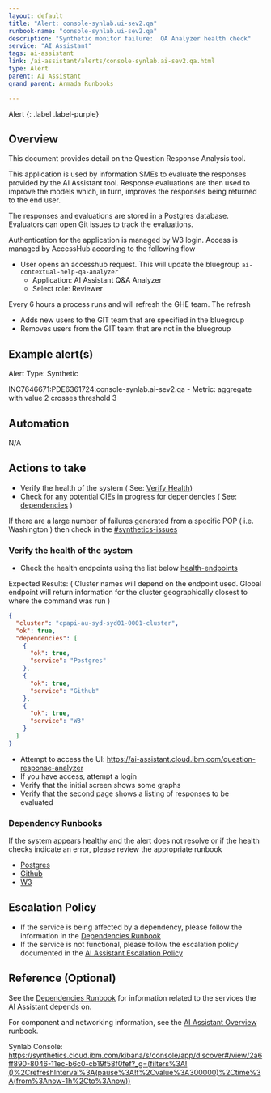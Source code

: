 ```yaml
---
layout: default
title: "Alert: console-synlab.ui-sev2.qa"
runbook-name: "console-synlab.ui-sev2.qa"
description: "Synthetic monitor failure:  QA Analyzer health check"
service: "AI Assistant"
tags: ai-assistant
link: /ai-assistant/alerts/console-synlab.ai-sev2.qa.html
type: Alert
parent: AI Assistant
grand_parent: Armada Runbooks

---
```


Alert
{: .label .label-purple}


## Overview

This document provides detail on the Question Response Analysis tool.

This application is used by information SMEs to evaluate the responses provided by the AI Assistant tool.  Response evaluations are then used to improve the models which, in turn, improves the responses being returned to the end user.

The responses and evaluations are stored in a Postgres database.  Evaluators can open Git issues to track the evaluations.

Authentication for the application is managed by W3 login.  Access is managed by AccessHub according to the following flow

- User opens an accesshub request.   This will update the bluegroup `ai-contextual-help-qa-analyzer`
  - Application: AI Assistant Q&A Analyzer
  - Select role: Reviewer

Every 6 hours a process runs and will refresh the GHE team.  The refresh

- Adds new users to the GIT team that are specified in the bluegroup
- Removes users from the GIT team that are not in the bluegroup

## Example alert(s)

Alert Type:  Synthetic

INC7646671:PDE6361724:console-synlab.ai-sev2.qa - Metric: aggregate with value 2 crosses threshold 3

## Automation

N/A

## Actions to take

- Verify the health of the system ( See: [Verify Health](#verify-the-health-of-the-system))
- Check for any potential CIEs in progress for dependencies ( See: [dependencies](ai-assistant-dependencies.html) )

If there are a large number of failures generated from a specific POP ( i.e.  Washington ) then check in the [#synthetics-issues](https://ibm.enterprise.slack.com/archives/C02A338FSA1)

### Verify the health of the system

- Check the health endpoints using the list below [health-endpoints](ai-assistant-dependencies.html#health-check-endpoints)

Expected Results: ( Cluster names will depend on the endpoint used.  Global endpoint will return information for the cluster geographically closest to where the command was run )

```json
{
  "cluster": "cpapi-au-syd-syd01-0001-cluster",
  "ok": true,
  "dependencies": [
    {
      "ok": true,
      "service": "Postgres"
    },
    {
      "ok": true,
      "service": "Github"
    },
    {
      "ok": true,
      "service": "W3"
    }
  ]
}
```

- Attempt to access the UI:  <https://ai-assistant.cloud.ibm.com/question-response-analyzer>
- If you have access, attempt a login
- Verify that the initial screen shows some graphs
- Verify that the second page shows a listing of responses to be evaluated

### Dependency Runbooks

If the system appears healthy and the alert does not resolve or if the health checks indicate an error, please review the appropriate runbook

- [Postgres](icd.html)
- [Github](github.html)
- [W3](w3.html)

## Escalation Policy

- If the service is being affected by a dependency, please follow the information in the [Dependencies Runbook](ai-assistant-dependencies.html)
- If the service is not functional, please follow the escalation policy documented in the [AI Assistant Escalation Policy](../ai-assistant-escalation-policy.html)

## Reference (Optional)

See the [Dependencies Runbook](ai-assistant-dependencies.html) for information related to the services the AI Assistant depends on.

For component and networking information, see the [AI Assistant Overview](../operations/networking.html) runbook.

Synlab Console: <https://synthetics.cloud.ibm.com/kibana/s/console/app/discover#/view/2a6ff890-8046-11ec-b6c0-cb19f58f0fef?_g=(filters%3A!()%2CrefreshInterval%3A(pause%3A!f%2Cvalue%3A300000)%2Ctime%3A(from%3Anow-1h%2Cto%3Anow))>
